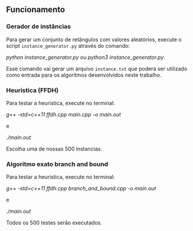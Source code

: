 ## Funcionamento

### Gerador de instâncias

Para gerar um conjunto de retângulos com valores aleatórios, execute o script `instance_generator.py` através do comando:

*python instance_generator.py* ou *python3 instance_generator.py*.

Esse comando vai gerar um arquivo `instance.txt` que poderá ser utilizado como entrada para os algoritmos desenvolvidos neste trabalho.

### Heuristica (FFDH)

Para testar a heuristica, execute no terminal:

*g++ -std=c++11 ffdh.cpp main.cpp -o main.out*

e 

*./main.out*

Escolha uma de nossas 500 instancias.

### Algoritmo exato branch and bound

Para testar a heuristica, execute no terminal:

*g++ -std=c++11 ffdh.cpp branch_and_bound.cpp -o main.out*

e 

*./main.out*

Todos os 500 testes serão executados.
